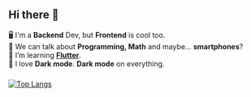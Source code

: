 ## Hi there 👋

🖥️ I'm a **Backend** Dev, but **Frontend** is cool too. \
💬 We can talk about **Programming, Math** and maybe... **smartphones**? \
🧠 I’m learning **[Flutter](https://flutter.dev/)**. \
🖤 I love **Dark mode**. **Dark mode** on everything.

### 
[![Top Langs](https://github-readme-stats.vercel.app/api/top-langs/?username=anuraghazra&hide=c++,glsl,rust&layout=compact&theme=dark)](https://github.com/anuraghazra/github-readme-stats)

